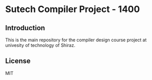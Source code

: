 # Sutech Compiler Project - 1400

## Introduction
This is the main repository for the compiler design course project at univesity of technology of Shiraz.

## License
MIT
